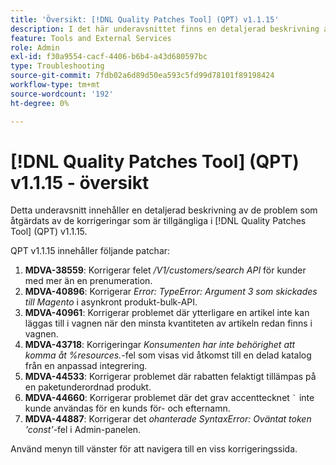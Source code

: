 ```yaml
---
title: 'Översikt: [!DNL Quality Patches Tool] (QPT) v1.1.15'
description: I det här underavsnittet finns en detaljerad beskrivning av de problem som åtgärdats av de korrigeringar som finns i  [!DNL Quality Patches Tool] (QPT) v1.1.15.
feature: Tools and External Services
role: Admin
exl-id: f30a9554-cacf-4406-b6b4-a43d680597bc
type: Troubleshooting
source-git-commit: 7fdb02a6d89d50ea593c5fd99d78101f89198424
workflow-type: tm+mt
source-wordcount: '192'
ht-degree: 0%

---
```


# [!DNL Quality Patches Tool] (QPT) v1.1.15 - översikt

Detta underavsnitt innehåller en detaljerad beskrivning av de problem som åtgärdats av de korrigeringar som är tillgängliga i [!DNL Quality Patches Tool] (QPT) v1.1.15.

QPT v1.1.15 innehåller följande patchar:

1. **MDVA-38559**: Korrigerar felet */V1/customers/search API* för kunder med mer än en prenumeration.
1. **MDVA-40896**: Korrigerar *Error: TypeError: Argument 3 som skickades till Magento* i asynkront produkt-bulk-API.
1. **MDVA-40961**: Korrigerar problemet där ytterligare en artikel inte kan läggas till i vagnen när den minsta kvantiteten av artikeln redan finns i vagnen.
1. **MDVA-43718**: Korrigeringar *Konsumenten har inte behörighet att komma åt %resources.*-fel som visas vid åtkomst till en delad katalog från en anpassad integrering.
1. **MDVA-44533**: Korrigerar problemet där rabatten felaktigt tillämpas på en paketunderordnad produkt.
1. **MDVA-44660**: Korrigerar problemet där det grav accenttecknet ``` ` ``` inte kunde användas för en kunds för- och efternamn.
1. **MDVA-44887**: Korrigerar det *ohanterade SyntaxError: Oväntat token &#39;const&#39;*-fel i Admin-panelen.

Använd menyn till vänster för att navigera till en viss korrigeringssida.
